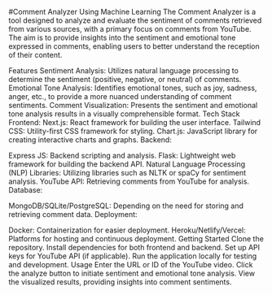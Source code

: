 #Comment Analyzer Using Machine Learning 
The Comment Analyzer is a tool designed to analyze and evaluate the sentiment of comments retrieved from various sources, with a primary focus on comments from YouTube. The aim is to provide insights into the sentiment and emotional tone expressed in comments, enabling users to better understand the reception of their content.

Features
Sentiment Analysis: Utilizes natural language processing to determine the sentiment (positive, negative, or neutral) of comments.
Emotional Tone Analysis: Identifies emotional tones, such as joy, sadness, anger, etc., to provide a more nuanced understanding of comment sentiments.
Comment Visualization: Presents the sentiment and emotional tone analysis results in a visually comprehensible format.
Tech Stack
Frontend:
Next.js: React framework for building the user interface.
Tailwind CSS: Utility-first CSS framework for styling.
Chart.js: JavaScript library for creating interactive charts and graphs.
Backend:

Express JS: Backend scripting and analysis.
Flask: Lightweight web framework for building the backend API.
Natural Language Processing (NLP) Libraries: Utilizing libraries such as NLTK or spaCy for sentiment analysis.
YouTube API: Retrieving comments from YouTube for analysis.
Database:

MongoDB/SQLite/PostgreSQL: Depending on the need for storing and retrieving comment data.
Deployment:

Docker: Containerization for easier deployment.
Heroku/Netlify/Vercel: Platforms for hosting and continuous deployment.
Getting Started
Clone the repository.
Install dependencies for both frontend and backend.
Set up API keys for YouTube API (if applicable).
Run the application locally for testing and development.
Usage
Enter the URL or ID of the YouTube video.
Click the analyze button to initiate sentiment and emotional tone analysis.
View the visualized results, providing insights into comment sentiments.
